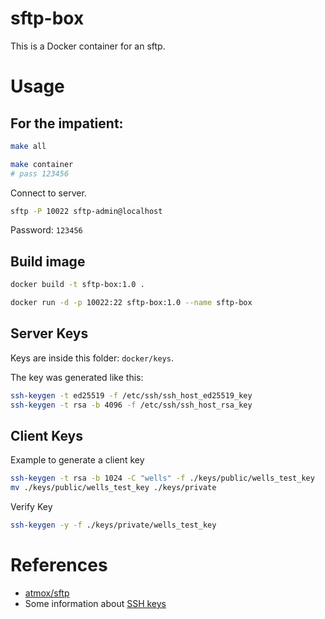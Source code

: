 # sftp-box

This is a Docker container for an sftp.

# Usage

## For the impatient:
```sh
make all

make container 
# pass 123456
```

Connect to server.
```sh
sftp -P 10022 sftp-admin@localhost
```
Password: `123456`

## Build image

```sh
docker build -t sftp-box:1.0 .
```

```sh
docker run -d -p 10022:22 sftp-box:1.0 --name sftp-box
```

## Server Keys

Keys are inside this folder: `docker/keys`.  

The key was generated like this:
```sh
ssh-keygen -t ed25519 -f /etc/ssh/ssh_host_ed25519_key
ssh-keygen -t rsa -b 4096 -f /etc/ssh/ssh_host_rsa_key
```

## Client Keys

Example to generate a client key
```sh
ssh-keygen -t rsa -b 1024 -C "wells" -f ./keys/public/wells_test_key
mv ./keys/public/wells_test_key ./keys/private
```

Verify Key
```sh
ssh-keygen -y -f ./keys/private/wells_test_key
```

# References

* [atmox/sftp](https://github.com/atmoz/sftp)
* Some information about [SSH keys](https://stribika.github.io/2015/01/04/secure-secure-shell.html)

